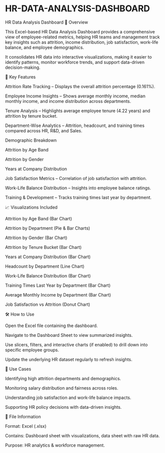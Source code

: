 # HR-DATA-ANALYSIS-DASHBOARD
HR Data Analysis Dashboard
📌 Overview

This Excel-based HR Data Analysis Dashboard provides a comprehensive view of employee-related metrics, helping HR teams and management track key insights such as attrition, income distribution, job satisfaction, work-life balance, and employee demographics.

It consolidates HR data into interactive visualizations, making it easier to identify patterns, monitor workforce trends, and support data-driven decision-making.

🚀 Key Features

Attrition Rate Tracking – Displays the overall attrition percentage (0.161%).

Employee Income Insights – Shows average monthly income, median monthly income, and income distribution across departments.

Tenure Analysis – Highlights average employee tenure (4.22 years) and attrition by tenure bucket.

Department-Wise Analytics – Attrition, headcount, and training times compared across HR, R&D, and Sales.

Demographic Breakdown

Attrition by Age Band

Attrition by Gender

Years at Company Distribution

Job Satisfaction Metrics – Correlation of job satisfaction with attrition.

Work-Life Balance Distribution – Insights into employee balance ratings.

Training & Development – Tracks training times last year by department.

📈 Visualizations Included

Attrition by Age Band (Bar Chart)

Attrition by Department (Pie & Bar Charts)

Attrition by Gender (Bar Chart)

Attrition by Tenure Bucket (Bar Chart)

Years at Company Distribution (Bar Chart)

Headcount by Department (Line Chart)

Work-Life Balance Distribution (Bar Chart)

Training Times Last Year by Department (Bar Chart)

Average Monthly Income by Department (Bar Chart)

Job Satisfaction vs Attrition (Donut Chart)

🛠️ How to Use

Open the Excel file containing the dashboard.

Navigate to the Dashboard Sheet to view summarized insights.

Use slicers, filters, and interactive charts (if enabled) to drill down into specific employee groups.

Update the underlying HR dataset regularly to refresh insights.

🎯 Use Cases

Identifying high attrition departments and demographics.

Monitoring salary distribution and fairness across roles.

Understanding job satisfaction and work-life balance impacts.

Supporting HR policy decisions with data-driven insights.

📂 File Information

Format: Excel (.xlsx)

Contains: Dashboard sheet with visualizations, data sheet with raw HR data.

Purpose: HR analytics & workforce management.
